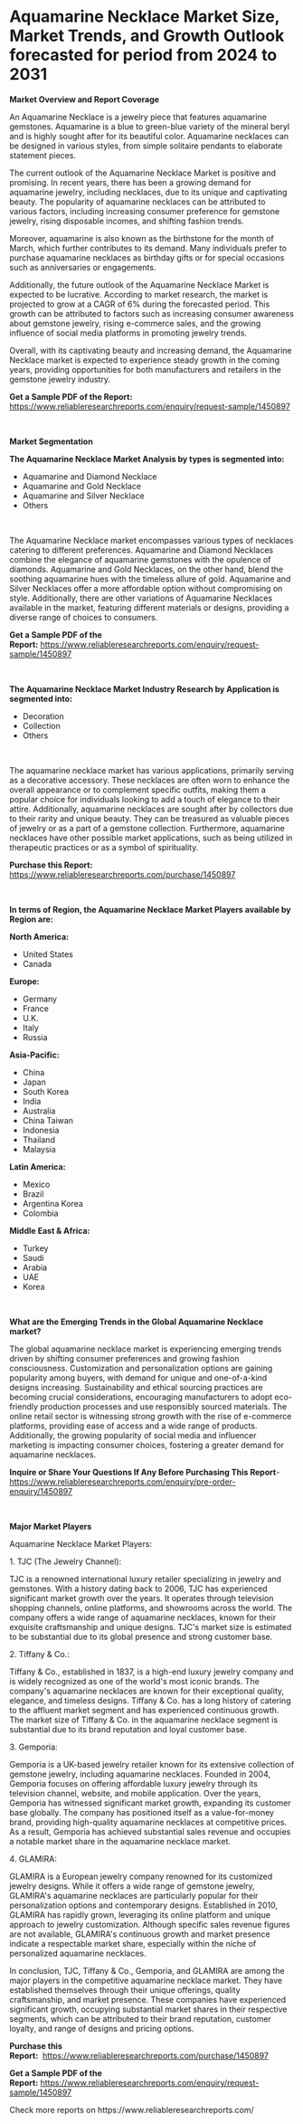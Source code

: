 <p><h1>Aquamarine Necklace Market Size, Market Trends, and Growth Outlook forecasted for period from 2024 to 2031</h1></p><p><strong>Market Overview and Report Coverage</strong></p>
<p><p>An Aquamarine Necklace is a jewelry piece that features aquamarine gemstones. Aquamarine is a blue to green-blue variety of the mineral beryl and is highly sought after for its beautiful color. Aquamarine necklaces can be designed in various styles, from simple solitaire pendants to elaborate statement pieces.</p><p>The current outlook of the Aquamarine Necklace Market is positive and promising. In recent years, there has been a growing demand for aquamarine jewelry, including necklaces, due to its unique and captivating beauty. The popularity of aquamarine necklaces can be attributed to various factors, including increasing consumer preference for gemstone jewelry, rising disposable incomes, and shifting fashion trends.</p><p>Moreover, aquamarine is also known as the birthstone for the month of March, which further contributes to its demand. Many individuals prefer to purchase aquamarine necklaces as birthday gifts or for special occasions such as anniversaries or engagements.</p><p>Additionally, the future outlook of the Aquamarine Necklace Market is expected to be lucrative. According to market research, the market is projected to grow at a CAGR of 6% during the forecasted period. This growth can be attributed to factors such as increasing consumer awareness about gemstone jewelry, rising e-commerce sales, and the growing influence of social media platforms in promoting jewelry trends.</p><p>Overall, with its captivating beauty and increasing demand, the Aquamarine Necklace market is expected to experience steady growth in the coming years, providing opportunities for both manufacturers and retailers in the gemstone jewelry industry.</p></p>
<p><strong>Get a Sample PDF of the Report:</strong> <a href="https://www.reliableresearchreports.com/enquiry/request-sample/1450897">https://www.reliableresearchreports.com/enquiry/request-sample/1450897</a></p>
<p>&nbsp;</p>
<p><strong>Market Segmentation</strong></p>
<p><strong>The Aquamarine Necklace Market Analysis by types is segmented into:</strong></p>
<p><ul><li>Aquamarine and Diamond Necklace</li><li>Aquamarine and Gold Necklace</li><li>Aquamarine and Silver Necklace</li><li>Others</li></ul></p>
<p>&nbsp;</p>
<p><p>The Aquamarine Necklace market encompasses various types of necklaces catering to different preferences. Aquamarine and Diamond Necklaces combine the elegance of aquamarine gemstones with the opulence of diamonds. Aquamarine and Gold Necklaces, on the other hand, blend the soothing aquamarine hues with the timeless allure of gold. Aquamarine and Silver Necklaces offer a more affordable option without compromising on style. Additionally, there are other variations of Aquamarine Necklaces available in the market, featuring different materials or designs, providing a diverse range of choices to consumers.</p></p>
<p><strong>Get a Sample PDF of the Report:</strong>&nbsp;<a href="https://www.reliableresearchreports.com/enquiry/request-sample/1450897">https://www.reliableresearchreports.com/enquiry/request-sample/1450897</a></p>
<p>&nbsp;</p>
<p><strong>The Aquamarine Necklace Market Industry Research by Application is segmented into:</strong></p>
<p><ul><li>Decoration</li><li>Collection</li><li>Others</li></ul></p>
<p>&nbsp;</p>
<p><p>The aquamarine necklace market has various applications, primarily serving as a decorative accessory. These necklaces are often worn to enhance the overall appearance or to complement specific outfits, making them a popular choice for individuals looking to add a touch of elegance to their attire. Additionally, aquamarine necklaces are sought after by collectors due to their rarity and unique beauty. They can be treasured as valuable pieces of jewelry or as a part of a gemstone collection. Furthermore, aquamarine necklaces have other possible market applications, such as being utilized in therapeutic practices or as a symbol of spirituality.</p></p>
<p><strong>Purchase this Report:</strong>&nbsp; <a href="https://www.reliableresearchreports.com/purchase/1450897">https://www.reliableresearchreports.com/purchase/1450897</a></p>
<p>&nbsp;</p>
<p><strong>In terms of Region, the Aquamarine Necklace Market Players available by Region are:</strong></p>
<p>
    <p> <strong> North America: </strong>
        <ul>
            <li>United States</li>
            <li>Canada</li>
        </ul>
        </p> 
    <p> <strong> Europe: </strong>
        <ul>
            <li>Germany</li>
            <li>France</li>
            <li>U.K.</li>
            <li>Italy</li>
            <li>Russia</li>
        </ul>
        </p> 
    <p> <strong> Asia-Pacific: </strong>
        <ul>
            <li>China</li>
            <li>Japan</li>
            <li>South Korea</li>
            <li>India</li>
            <li>Australia</li>
            <li>China Taiwan</li>
            <li>Indonesia</li>
            <li>Thailand</li>
            <li>Malaysia</li>
        </ul>
        </p> 
    <p> <strong> Latin America: </strong>
        <ul>
            <li>Mexico</li>
            <li>Brazil</li>
            <li>Argentina Korea</li>
            <li>Colombia</li>
        </ul>
        </p> 
    <p> <strong> Middle East & Africa: </strong>
        <ul>
            <li>Turkey</li>
            <li>Saudi</li>
            <li>Arabia</li>
            <li>UAE</li>
            <li>Korea</li>
        </ul>
    </p>
    </p>
<p>&nbsp;</p>
<p><strong>What are the Emerging Trends in the Global Aquamarine Necklace market?</strong></p>
<p><p>The global aquamarine necklace market is experiencing emerging trends driven by shifting consumer preferences and growing fashion consciousness. Customization and personalization options are gaining popularity among buyers, with demand for unique and one-of-a-kind designs increasing. Sustainability and ethical sourcing practices are becoming crucial considerations, encouraging manufacturers to adopt eco-friendly production processes and use responsibly sourced materials. The online retail sector is witnessing strong growth with the rise of e-commerce platforms, providing ease of access and a wide range of products. Additionally, the growing popularity of social media and influencer marketing is impacting consumer choices, fostering a greater demand for aquamarine necklaces.</p></p>
<p><strong>Inquire or Share Your Questions If Any Before Purchasing This Report</strong>- <a href="https://www.reliableresearchreports.com/enquiry/pre-order-enquiry/1450897">https://www.reliableresearchreports.com/enquiry/pre-order-enquiry/1450897</a></p>
<p>&nbsp;</p>
<p><strong>Major Market Players</strong></p>
<p><p>Aquamarine Necklace Market Players:</p><p>1. TJC (The Jewelry Channel):</p><p>TJC is a renowned international luxury retailer specializing in jewelry and gemstones. With a history dating back to 2006, TJC has experienced significant market growth over the years. It operates through television shopping channels, online platforms, and showrooms across the world. The company offers a wide range of aquamarine necklaces, known for their exquisite craftsmanship and unique designs. TJC's market size is estimated to be substantial due to its global presence and strong customer base.</p><p>2. Tiffany & Co.:</p><p>Tiffany & Co., established in 1837, is a high-end luxury jewelry company and is widely recognized as one of the world's most iconic brands. The company's aquamarine necklaces are known for their exceptional quality, elegance, and timeless designs. Tiffany & Co. has a long history of catering to the affluent market segment and has experienced continuous growth. The market size of Tiffany & Co. in the aquamarine necklace segment is substantial due to its brand reputation and loyal customer base.</p><p>3. Gemporia:</p><p>Gemporia is a UK-based jewelry retailer known for its extensive collection of gemstone jewelry, including aquamarine necklaces. Founded in 2004, Gemporia focuses on offering affordable luxury jewelry through its television channel, website, and mobile application. Over the years, Gemporia has witnessed significant market growth, expanding its customer base globally. The company has positioned itself as a value-for-money brand, providing high-quality aquamarine necklaces at competitive prices. As a result, Gemporia has achieved substantial sales revenue and occupies a notable market share in the aquamarine necklace market.</p><p>4. GLAMIRA:</p><p>GLAMIRA is a European jewelry company renowned for its customized jewelry designs. While it offers a wide range of gemstone jewelry, GLAMIRA's aquamarine necklaces are particularly popular for their personalization options and contemporary designs. Established in 2010, GLAMIRA has rapidly grown, leveraging its online platform and unique approach to jewelry customization. Although specific sales revenue figures are not available, GLAMIRA's continuous growth and market presence indicate a respectable market share, especially within the niche of personalized aquamarine necklaces.</p><p>In conclusion, TJC, Tiffany & Co., Gemporia, and GLAMIRA are among the major players in the competitive aquamarine necklace market. They have established themselves through their unique offerings, quality craftsmanship, and market presence. These companies have experienced significant growth, occupying substantial market shares in their respective segments, which can be attributed to their brand reputation, customer loyalty, and range of designs and pricing options.</p></p>
<p><strong>Purchase this Report:</strong>&nbsp;&nbsp;<a href="https://www.reliableresearchreports.com/purchase/1450897">https://www.reliableresearchreports.com/purchase/1450897</a></p>
<p></p>
<p><strong>Get a Sample PDF of the Report:</strong>&nbsp;<a href="https://www.reliableresearchreports.com/enquiry/request-sample/1450897">https://www.reliableresearchreports.com/enquiry/request-sample/1450897</a></p>
<p>Check more reports on https://www.reliableresearchreports.com/</p>